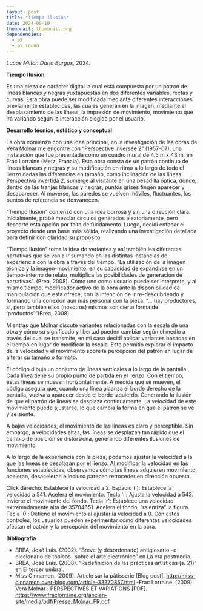 ```yaml
---
layout: post
title: "Tiempo Ilusión"
date: 2024-09-10
thumbnail: thumbnail.png
dependencies:
  - p5
  - p5.sound
---
```


<div id="div-sketch">
  <script type="text/javascript" src="sketch.js"></script>
</div>

_Lucas Milton Dario Burgos_, 2024.

**Tiempo Ilusion**

 Es una pieza de carácter digital la cual está compuesta por un patrón de líneas blancas y negras yuxtapuestas en dos diferentes variables, rectas y curvas. Esta obra puede ser modificada mediante diferentes interacciones previamente establecidas, las cuales generan en la imagen, mediante el desplazamiento de las líneas, la impresión de movimiento, movimiento que irá variando según la interacción elegida por el usuario.


**Desarrollo técnico, estético y conceptual**

La obra comienza con una idea principal, en la investigación de las obras de Vera Molnar me encontré con “Perspective inversée 2” (1957-07), una instalación que fue presentada como un cuadro mural de 4.5 m x 43 m. en Frac Lorraine (Metz, Francia). Esta obra consta de un patrón continuo de líneas blancas y negras y su modificación en ritmo a lo largo de todo el lienzo dadas las diferencias en tamaño, como inclinación de las líneas. Perspectiva invertida 2, sumerge al visitante en una pesadilla óptica, donde, dentro de las franjas blancas y negras, puntos grises fingen aparecer y desaparecer. Al moverse, las paredes se vuelven móviles, fluctuantes, los puntos de referencia se desvanecen.

“Tiempo Ilusión” comenzó con una idea borrosa y sin una dirección clara. Inicialmente, probé mezclar círculos generados aleatoriamente, pero descarté esta opción por falta de fundamento. Luego, decidí enfocar el proyecto desde una base más sólida, realizando una investigación detallada para definir con claridad su propósito.

“Tiempo Ilusión” toma la idea de variantes y así también las diferentes narrativas que se van a ir sumando en las distintas instancias de experiencia con la obra a través del tiempo. “La utilización de la imagen técnica y la imagen-movimiento, en su capacidad de expandirse en un tiempo-interno de relato, multiplica las posibilidades de generación de narrativas”. (Brea, 2008). Cómo uno como usuario puede ser intérprete, y al mismo tiempo, modificador activo de la obra ante la disponibilidad de manipulación que esta ofrece, con la intención de ir re-descubriendo y formando una conexión aún más personal con la pieza. “... hay productores, sí, pero también ellos (nosotros) mismos son cierta forma de ‘productos’.”(Brea, 2008)

Mientras que Molnar discute variantes relacionadas con la escala de una obra y cómo su significado y libertad pueden cambiar según el medio a través del cual se transmite, en mi caso decidí aplicar variantes basadas en el tiempo en lugar de modificar la escala. Esto permitió explorar el impacto de la velocidad y el movimiento sobre la percepción del patrón en lugar de alterar su tamaño o formato.

El código dibuja un conjunto de líneas verticales a lo largo de la pantalla. Cada línea tiene su propio punto de partida en el lienzo. Con el tiempo, estas líneas se mueven horizontalmente. A medida que se mueven, el código asegura que, cuando una línea alcanza el borde derecho de la pantalla, vuelva a aparecer desde el borde izquierdo. Generando la ilusión de que el patrón de líneas se desplaza continuamente. La velocidad de este movimiento puede ajustarse, lo que cambia la forma en que el patrón se ve y se siente.

A bajas velocidades, el movimiento de las líneas es claro y perceptible. Sin embargo, a velocidades altas, las líneas se desplazan tan rápido que el cambio de posición se distorsiona, generando diferentes ilusiones de movimiento.
 
A lo largo de la experiencia con la pieza, podemos ajustar la velocidad a la que las líneas se desplazan por el lienzo. Al modificar la velocidad en las funciones establecidas, observamos cómo las líneas adquieren movimiento, aceleran, desaceleran e incluso parecen retroceder en dirección opuesta.

Click derecho: Establece la velocidad a 2.
Espacio ( ): Establece la velocidad a 541. Acelera el movimiento.
Tecla 'i': Ajusta la velocidad a 543. Invierte el movimiento del fondo.
Tecla 'r': Establece una velocidad extremadamente alta de 35784651. Acelera el fondo, “ralentiza” la figura.
Tecla '0': Detiene el movimiento al ajustar la velocidad a 0.
Con estos controles, los usuarios pueden experimentar cómo diferentes velocidades afectan el patrón y la percepción del movimiento en la obra.

**Bibliografía**

- BREA, José Luis. (2002). “Breve (y desordenado) antiglosario –o diccionario de tópicos- sobre el arte electrónico” en La era postmedia. 
- BREA, José Luis. (2008). “Redefinición de las prácticas artísticas (s. 21)” en El tercer umbral. 
- Miss Cinnamon. (2009). Article sur la pâtisserie [Blog post].
http://miss-cinnamon.over-blog.com/article-33370857.html
-Frac Lorraine. (2009). Vera Molnar : PERSPECTIVES ET VARIATIONS  [PDF]. https://www.fraclorraine.org/ancien-site/media/pdf/Presse_Molnar_FR.pdf
